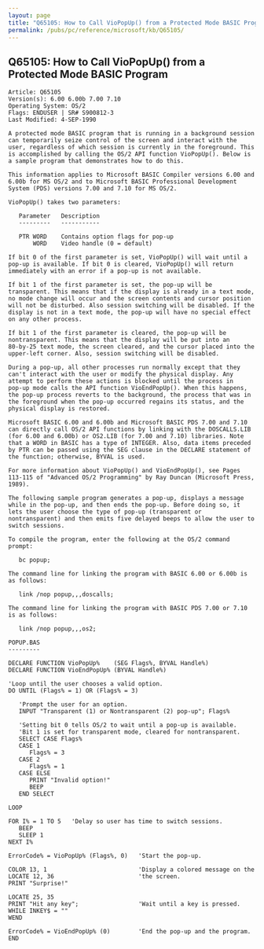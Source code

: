 ```yaml
---
layout: page
title: "Q65105: How to Call VioPopUp() from a Protected Mode BASIC Program"
permalink: /pubs/pc/reference/microsoft/kb/Q65105/
---
```


## Q65105: How to Call VioPopUp() from a Protected Mode BASIC Program

	Article: Q65105
	Version(s): 6.00 6.00b 7.00 7.10
	Operating System: OS/2
	Flags: ENDUSER | SR# S900812-3
	Last Modified: 4-SEP-1990
	
	A protected mode BASIC program that is running in a background session
	can temporarily seize control of the screen and interact with the
	user, regardless of which session is currently in the foreground. This
	is accomplished by calling the OS/2 API function VioPopUp(). Below is
	a sample program that demonstrates how to do this.
	
	This information applies to Microsoft BASIC Compiler versions 6.00 and
	6.00b for MS OS/2 and to Microsoft BASIC Professional Development
	System (PDS) versions 7.00 and 7.10 for MS OS/2.
	
	VioPopUp() takes two parameters:
	
	   Parameter   Description
	   ---------   -----------
	
	   PTR WORD    Contains option flags for pop-up
	       WORD    Video handle (0 = default)
	
	If bit 0 of the first parameter is set, VioPopUp() will wait until a
	pop-up is available. If bit 0 is cleared, VioPopUp() will return
	immediately with an error if a pop-up is not available.
	
	If bit 1 of the first parameter is set, the pop-up will be
	transparent. This means that if the display is already in a text mode,
	no mode change will occur and the screen contents and cursor position
	will not be disturbed. Also session switching will be disabled. If the
	display is not in a text mode, the pop-up will have no special effect
	on any other process.
	
	If bit 1 of the first parameter is cleared, the pop-up will be
	nontransparent. This means that the display will be put into an
	80-by-25 text mode, the screen cleared, and the cursor placed into the
	upper-left corner. Also, session switching will be disabled.
	
	During a pop-up, all other processes run normally except that they
	can't interact with the user or modify the physical display. Any
	attempt to perform these actions is blocked until the process in
	pop-up mode calls the API function VioEndPopUp(). When this happens,
	the pop-up process reverts to the background, the process that was in
	the foreground when the pop-up occurred regains its status, and the
	physical display is restored.
	
	Microsoft BASIC 6.00 and 6.00b and Microsoft BASIC PDS 7.00 and 7.10
	can directly call OS/2 API functions by linking with the DOSCALLS.LIB
	(for 6.00 and 6.00b) or OS2.LIB (for 7.00 and 7.10) libraries. Note
	that a WORD in BASIC has a type of INTEGER. Also, data items preceded
	by PTR can be passed using the SEG clause in the DECLARE statement of
	the function; otherwise, BYVAL is used.
	
	For more information about VioPopUp() and VioEndPopUp(), see Pages
	113-115 of "Advanced OS/2 Programming" by Ray Duncan (Microsoft Press,
	1989).
	
	The following sample program generates a pop-up, displays a message
	while in the pop-up, and then ends the pop-up. Before doing so, it
	lets the user choose the type of pop-up (transparent or
	nontransparent) and then emits five delayed beeps to allow the user to
	switch sessions.
	
	To compile the program, enter the following at the OS/2 command prompt:
	
	   bc popup;
	
	The command line for linking the program with BASIC 6.00 or 6.00b is
	as follows:
	
	   link /nop popup,,,doscalls;
	
	The command line for linking the program with BASIC PDS 7.00 or 7.10
	is as follows:
	
	   link /nop popup,,,os2;
	
	POPUP.BAS
	---------
	
	DECLARE FUNCTION VioPopUp%    (SEG Flags%, BYVAL Handle%)
	DECLARE FUNCTION VioEndPopUp% (BYVAL Handle%)
	
	'Loop until the user chooses a valid option.
	DO UNTIL (Flags% = 1) OR (Flags% = 3)
	
	   'Prompt the user for an option.
	   INPUT "Transparent (1) or Nontransparent (2) pop-up"; Flags%
	
	   'Setting bit 0 tells OS/2 to wait until a pop-up is available.
	   'Bit 1 is set for transparent mode, cleared for nontransparent.
	   SELECT CASE Flags%
	   CASE 1
	      Flags% = 3
	   CASE 2
	      Flags% = 1
	   CASE ELSE
	      PRINT "Invalid option!"
	      BEEP
	   END SELECT
	
	LOOP
	
	FOR I% = 1 TO 5   'Delay so user has time to switch sessions.
	   BEEP
	   SLEEP 1
	NEXT I%
	
	ErrorCode% = VioPopUp% (Flags%, 0)   'Start the pop-up.
	
	COLOR 13, 1                          'Display a colored message on the
	LOCATE 12, 36                        'the screen.
	PRINT "Surprise!"
	
	LOCATE 25, 35
	PRINT "Hit any key";                 'Wait until a key is pressed.
	WHILE INKEY$ = ""
	WEND
	
	ErrorCode% = VioEndPopUp% (0)        'End the pop-up and the program.
	END
